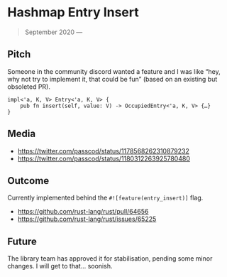 # Hashmap Entry Insert

> September 2020 —

## Pitch

Someone in the community discord wanted a feature and I was like “hey, why not try to implement it,
that could be fun” (based on an existing but obsoleted PR).

```rust,ignore
impl<'a, K, V> Entry<'a, K, V> {
    pub fn insert(self, value: V) -> OccupiedEntry<'a, K, V> {…}
}
```

## Media

- <https://twitter.com/passcod/status/1178568262310879232>
- <https://twitter.com/passcod/status/1180312263925780480>

## Outcome

Currently implemented behind the `#![feature(entry_insert)]` flag.

- <https://github.com/rust-lang/rust/pull/64656>
- <https://github.com/rust-lang/rust/issues/65225>

## Future

The library team has approved it for stabilisation, pending some minor changes. I will get to that…
soonish.
